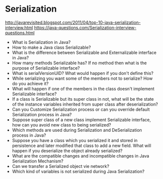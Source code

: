# Serialization
http://javarevisited.blogspot.com/2011/04/top-10-java-serialization-interview.html
https://java-questions.com/Serialization-interview-questions.html
* What is Serialization in Java?
* How to make a Java class Serializable?
* What is the difference between Serializable and Externalizable interface in Java?
* How many methods Serializable has? If no method then what is the purpose of Serializable interface?
* What is serialVersionUID? What would happen if you don't define this?
* While serializing you want some of the members not to serialize? How do you achieve it?
* What will happen if one of the members in the class doesn't implement Serializable interface?
* If a class is Serializable but its super class in not, what will be the state of the instance variables inherited from super class after deserialization?
* Can you Customize Serialization process or can you override default Serialization process in Java?
* Suppose super class of a new class implement Serializable interface, how can you avoid new class to being serialized?
* Which methods are used during Serialization and DeSerialization process in Java?
* Suppose you have a class which you serialized it and stored in persistence and later modified that class to add a new field. What will happen if you deserialize the object already serialized?
* What are the compatible changes and incompatible changes in Java Serialization Mechanism?
* Can we transfer a Serialized object vie network?
* Which kind of variables is not serialized during Java Serialization?
